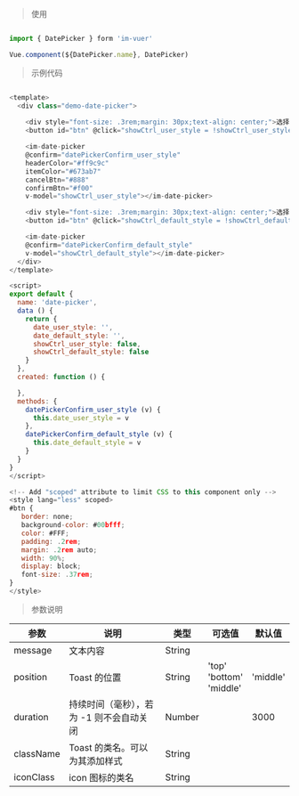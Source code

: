 
> 使用

```js

import { DatePicker } form 'im-vuer'

Vue.component(${DatePicker.name}, DatePicker)

```

> 示例代码

```js

<template>
  <div class="demo-date-picker">
    
    <div style="font-size: .3rem;margin: 30px;text-align: center;">选择的是：{{date_user_style}}</div>
    <button id="btn" @click="showCtrl_user_style = !showCtrl_user_style">showCtrl_user_style</button>

    <im-date-picker 
    @confirm="datePickerConfirm_user_style"
    headerColor="#ff9c9c" 
    itemColor="#673ab7" 
    cancelBtn="#888" 
    confirmBtn="#f00"
    v-model="showCtrl_user_style"></im-date-picker>

    <div style="font-size: .3rem;margin: 30px;text-align: center;">选择的是：{{date_default_style}}</div>
    <button id="btn" @click="showCtrl_default_style = !showCtrl_default_style">showCtrl_default_style</button>

    <im-date-picker 
    @confirm="datePickerConfirm_default_style"
    v-model="showCtrl_default_style"></im-date-picker>
  </div>
</template>

<script>
export default {
  name: 'date-picker',
  data () {
    return {
      date_user_style: '',
      date_default_style: '',
      showCtrl_user_style: false,
      showCtrl_default_style: false
    }
  },
  created: function () {

  },
  methods: {
    datePickerConfirm_user_style (v) {
      this.date_user_style = v
    },
    datePickerConfirm_default_style (v) {
      this.date_default_style = v
    }
  }
}
</script>

<!-- Add "scoped" attribute to limit CSS to this component only -->
<style lang="less" scoped>
#btn {
   border: none;
   background-color: #00bfff;
   color: #FFF;
   padding: .2rem;
   margin: .2rem auto;
   width: 90%;
   display: block;
   font-size: .37rem;
}
</style>


```

> 参数说明

  <div>
   <table>
    <thead>
     <tr>
      <th>参数</th> 
      <th>说明</th> 
      <th>类型</th> 
      <th>可选值</th> 
      <th>默认值</th>
     </tr>
    </thead> 
    <tbody>
     <tr>
      <td>message</td> 
      <td>文本内容</td> 
      <td>String</td> 
      <td></td> 
      <td></td>
     </tr> 
     <tr>
      <td>position</td> 
      <td>Toast 的位置</td> 
      <td>String</td> 
      <td>'top'<br />'bottom'<br />'middle'</td> 
      <td>'middle'</td>
     </tr> 
     <tr>
      <td>duration</td> 
      <td>持续时间（毫秒），若为 -1 则不会自动关闭</td> 
      <td>Number</td> 
      <td></td> 
      <td>3000</td>
     </tr> 
     <tr>
      <td>className</td> 
      <td>Toast 的类名。可以为其添加样式</td> 
      <td>String</td> 
      <td></td> 
      <td></td>
     </tr> 
     <tr>
      <td>iconClass</td> 
      <td>icon 图标的类名</td> 
      <td>String</td> 
      <td></td> 
      <td></td>
     </tr>
    </tbody>
   </table>
  </div>

